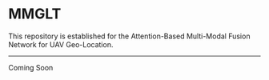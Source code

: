 # MMGLT
This repository is established for the Attention-Based Multi-Modal Fusion Network for UAV Geo-Location.
***
Coming Soon
